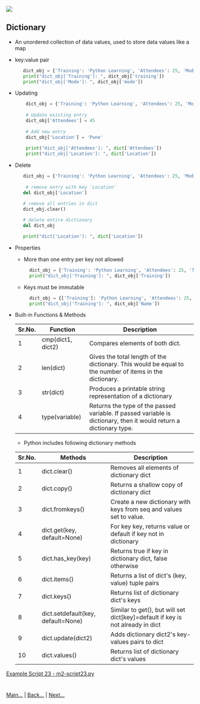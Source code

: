 
![](https://www.python.org/static/img/python-logo.png)

## Dictionary
 - An unordered collection of data values, used to store data values like a map
 - key:value pair

     ```python
        dict_obj = {'Training': 'Python Learning', 'Attendees': 25, 'Mode': 'virtual'}
        print("dict_obj['Training']: ", dict_obj['training'])
        print("dict_obj['Mode']: ", dict_obj['mode'])
     ```

 - Updating

    ```python    
        dict_obj = {'Training': 'Python Learning', 'Attendees': 25, 'Mode': 'virtual'}
        
        # Update existing entry
        dict_obj['Attendees'] = 45
     
        # Add new entry
        dict_obj['Location'] = 'Pune'
        
        print("dict_obj['Attendees']: ", dict['Attendees'])
        print("dict_obj['Location']: ", dict['Location'])
    ```
    
 - Delete

    ```python
       dict_obj = {'Training': 'Python Learning', 'Attendees': 25, 'Mode': 'virtual', 'Location': 'Pune'}
       
        # remove entry with key 'Location'
       del dict_obj['Location']
    
       # remove all entries in dict
       dict_obj.clear()
       
       # delete entire dictionary
       del dict_obj

       print("dict['Location']: ", dict['Location'])
    ```
    
 - Properties
    - More than one entry per key not allowed
    
        ```python        
          dict_obj = {'Training': 'Python Learning', 'Attendees': 25, 'Training': 'Basic Python Learning'}
          print("dict_obj['Training']: ", dict_obj['Training'])
        ```

    - Keys must be immutable

        ```python
          dict_obj = {['Training']: 'Python Learning', 'Attendees': 25, 'Mode': 'virtual'}
          print("dict_obj['Training']: ", dict_obj['Name'])
        ```
    
 - Built-in Functions & Methods
 
    |Sr.No.|Function|Description|
    |------|--------|-----------|
    |1|cmp(dict1, dict2)|Compares elements of both dict.|
    |2|len(dict)|Gives the total length of the dictionary. This would be equal to the number of items in the dictionary.|
    |3|str(dict)|Produces a printable string representation of a dictionary|
    |4|type(variable)|Returns the type of the passed variable. If passed variable is dictionary, then it would return a dictionary type.|
    
    - Python includes following dictionary methods
    
    |Sr.No.|Methods|Description|
    |------|--------|-----------|
    |1|dict.clear()|Removes all elements of dictionary dict|
    |2|dict.copy()|Returns a shallow copy of dictionary dict|
    |3|dict.fromkeys()|Create a new dictionary with keys from seq and values set to value.|
    |4|dict.get(key, default=None)|For key key, returns value or default if key not in dictionary|
    |5|dict.has_key(key)|Returns true if key in dictionary dict, false otherwise|
    |6|dict.items()|Returns a list of dict's (key, value) tuple pairs|
    |7|dict.keys()|Returns list of dictionary dict's keys|
    |8|dict.setdefault(key, default=None)|Similar to get(), but will set dict[key]=default if key is not already in dict|
    |9|dict.update(dict2)|Adds dictionary dict2's key-values pairs to dict|
    |10|dict.values()|Returns list of dictionary dict's values| 
 [Example Script 23 - m2-script23.py](/Examples/Module-2/m2-script23.py)
#
[Main...](https://github.com/ptoraskar/Python-Learning/blob/master/README.md) | [Back...](/Module-2/4_tuple.md) | [Next...](/Module-2/6_set.md)
